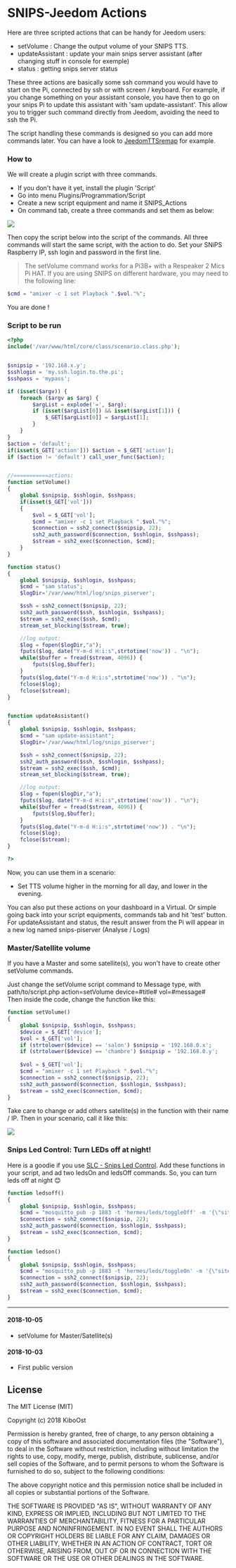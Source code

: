 
# SNIPS-Jeedom Actions

Here are three scripted actions that can be handy for Jeedom users:
- setVolume : Change the output volume of your SNIPS TTS.
- updateAssistant : update your main snips server assistant (after changing stuff in console for exemple)
- status : getting snips server status

These three actions are basically some ssh command you would have to start on the Pi, connected by ssh or with screen / keyboard. For example, if you change something on your assistant console, you have then to go on your snips Pi to update this assistant with 'sam update-assistant'. This allow you to trigger such command directly from Jeedom, avoiding the need to ssh the Pi.

The script handling these commands is designed so you can add more commands later. You can have a look to [JeedomTTSremap](JeedomTTSremap "JeedomTTSremap") for example.

### How to

We will create a plugin script with three commands.

- If you don't have it yet, install the plugin 'Script'
- Go into menu Plugins/Programmation/Script
- Create a new script equipment and name it SNIPS_Actions
- On command tab, create a three commands and set them as below:

<img align="center" src="assets/script_actions.jpg">

Then copy the script below into the script of the commands. All three commands will start the same script, with the action to do.
Set your SNiPS Raspberry IP, ssh login and password in the first line.

> The setVolume command works for a Pi3B+ with a Respeaker 2 Mics Pi HAT. If you are using SNIPS on different hardware, you may need to the following line:

 ```php
 $cmd = "amixer -c 1 set Playback ".$vol."%";
 ```

You are done !

### Script to be run

```php
<?php
include('/var/www/html/core/class/scenario.class.php');


$snipsip = '192.168.x.y';
$sshlogin = 'my.ssh.login.to.the.pi';
$sshpass = 'mypass';

if (isset($argv)) {
	foreach ($argv as $arg) {
		$argList = explode('=', $arg);
		if (isset($argList[0]) && isset($argList[1])) {
			$_GET[$argList[0]] = $argList[1];
		}
	}
}
$action = 'default';
if(isset($_GET['action'])) $action = $_GET['action'];
if ($action != 'default') call_user_func($action);


//===========actions:
function setVolume()
{
  	global $snipsip, $sshlogin, $sshpass;
  	if(isset($_GET['vol']))
  	{
		$vol = $_GET['vol'];
		$cmd = "amixer -c 1 set Playback ".$vol."%";
		$connection = ssh2_connect($snipsip, 22);
		ssh2_auth_password($connection, $sshlogin, $sshpass);
		$stream = ssh2_exec($connection, $cmd);
  	}
}

function status()
{
  	global $snipsip, $sshlogin, $sshpass;
  	$cmd = "sam status";
  	$logDir='/var/www/html/log/snips_piserver';

  	$ssh = ssh2_connect($snipsip, 22);
	ssh2_auth_password($ssh, $sshlogin, $sshpass);
	$stream = ssh2_exec($ssh, $cmd);
	stream_set_blocking($stream, true);

  	//log output:
  	$log = fopen($logDir,"a");
	fputs($log, date("Y-m-d H:i:s",strtotime('now')) . "\n");
	while($buffer = fread($stream, 4096)) {
  		fputs($log,$buffer);
	}
	fputs($log,date("Y-m-d H:i:s",strtotime('now')) . "\n");
	fclose($log);
	fclose($stream);
}


function updateAssistant()
{
  	global $snipsip, $sshlogin, $sshpass;
  	$cmd = "sam update-assistant";
  	$logDir='/var/www/html/log/snips_piserver';

  	$ssh = ssh2_connect($snipsip, 22);
	ssh2_auth_password($ssh, $sshlogin, $sshpass);
	$stream = ssh2_exec($ssh, $cmd);
	stream_set_blocking($stream, true);

  	//log output:
  	$log = fopen($logDir,"a");
	fputs($log, date("Y-m-d H:i:s",strtotime('now')) . "\n");
	while($buffer = fread($stream, 4096)) {
  		fputs($log,$buffer);
	}
	fputs($log,date("Y-m-d H:i:s",strtotime('now')) . "\n");
	fclose($log);
	fclose($stream);
}

?>
```

Now, you can use them in a scenario:
- Set TTS volume higher in the morning for all day, and lower in the evening.

You can also put these actions on your dashboard in a Virtual. Or simple going back into your script equipments, commands tab and hit 'test' button.
For updateAssistant and status, the result answer from the Pi will appear in a new log named snips-piserver (Analyse / Logs)

### Master/Satellite volume

If you have a Master and some satellite(s), you won't have to create other setVolume commands.

Just change the setVolume script command to Message type, with path/to/script.php action=setVolume device=#title# vol=#message#</br>
Then inside the code, change the function like this:

```php
function setVolume()
{
   	global $snipsip, $sshlogin, $sshpass;
  	$device = $_GET['device'];
  	$vol = $_GET['vol'];
  	if (strtolower($device) == 'salon') $snipsip = '192.168.0.x';
  	if (strtolower($device) == 'chambre') $snipsip = '192.168.0.y';
  
  	$vol = $_GET['vol'];
  	$cmd = "amixer -c 1 set Playback ".$vol."%";
  	$connection = ssh2_connect($snipsip, 22);
  	ssh2_auth_password($connection, $sshlogin, $sshpass);
  	$stream = ssh2_exec($connection, $cmd);
}
```
Take care to change or add others satellite(s) in the function with their name / IP.
Then in your scenario, call it like this:

<img align="center" src="assets/volSats.jpg">


### Snips Led Control: Turn LEDs off at night!

Here is a goodie if you use [SLC - Snips Led Control](https://github.com/Psychokiller1888/snipsLedControl).
Add these functions in your script, and ad two ledsOn and ledsOff commands. So, you can turn leds off at night :blush:


```php
function ledsoff()
{
   	global $snipsip, $sshlogin, $sshpass;
  	$cmd = "mosquitto_pub -p 1883 -t 'hermes/leds/toggleOff' -m '{\"siteId\" : \"salle\"}'";
  	$connection = ssh2_connect($snipsip, 22);
  	ssh2_auth_password($connection, $sshlogin, $sshpass);
  	$stream = ssh2_exec($connection, $cmd);
}

function ledson()
{
   	global $snipsip, $sshlogin, $sshpass;
  	$cmd = "mosquitto_pub -p 1883 -t 'hermes/leds/toggleOn' -m '{\"siteId\" : \"salle\"}'";
  	$connection = ssh2_connect($snipsip, 22);
  	ssh2_auth_password($connection, $sshlogin, $sshpass);
  	$stream = ssh2_exec($connection, $cmd);
}
```

-----------------

#### 2018-10-05
- setVolume for Master/Satellite(s)

#### 2018-10-03
- First public version


## License

The MIT License (MIT)

Copyright (c) 2018 KiboOst

Permission is hereby granted, free of charge, to any person obtaining a copy
of this software and associated documentation files (the "Software"), to deal
in the Software without restriction, including without limitation the rights
to use, copy, modify, merge, publish, distribute, sublicense, and/or sell
copies of the Software, and to permit persons to whom the Software is
furnished to do so, subject to the following conditions:

The above copyright notice and this permission notice shall be included in all
copies or substantial portions of the Software.

THE SOFTWARE IS PROVIDED "AS IS", WITHOUT WARRANTY OF ANY KIND, EXPRESS OR
IMPLIED, INCLUDING BUT NOT LIMITED TO THE WARRANTIES OF MERCHANTABILITY,
FITNESS FOR A PARTICULAR PURPOSE AND NONINFRINGEMENT. IN NO EVENT SHALL THE
AUTHORS OR COPYRIGHT HOLDERS BE LIABLE FOR ANY CLAIM, DAMAGES OR OTHER
LIABILITY, WHETHER IN AN ACTION OF CONTRACT, TORT OR OTHERWISE, ARISING FROM,
OUT OF OR IN CONNECTION WITH THE SOFTWARE OR THE USE OR OTHER DEALINGS IN THE
SOFTWARE.
